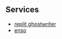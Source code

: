 ## Services
- [replit ghostwriter](https://replit.com/cycles/buy-ghostwriter)
- [enso](https://www.youtube.com/c/Enso_org/featured)

